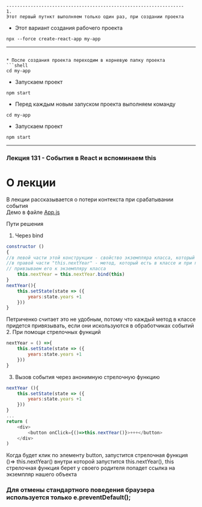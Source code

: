 ```text
------------------------------------------------------------------
1.
Этот первый путнкт выполняем только один раз, при создании проекта 
```
* Этот вариант создания рабочего проекта
```shell
npx --force create-react-app my-app
```
------------------------------------------------------------------
```

* После создания проекта переходим в корневую папку проекта
```shell
cd my-app
```
* Запускаем проект
```shell
npm start
```
* Перед каждым новым запуском проекта выполняем команду
```shell
cd my-app
```
* Запускаем проект
```shell
npm start
```
---
### Лекция 131 - События в React и вспоминаем this
# О лекции  
В лекции рассказывается о потери контекста при срабатывании события  
Демо в файле [App.js](my-app/src/App.js)  

Пути решения   
1. Через bind  
```js
constructor ()
{
//в левой части этой конструкции - свойство экземпляра класса, который уже создан  
//в правой части "this.nextYear" - метод, который есть в классе и при помощи bind мы
// привзываем его к экземпляру класса
    this.nextYear = this.nextYear.bind(this)
}
nextYear(){
    this.setState(state => ({
        years:state.years +1
    }))
}
```  
Петриченко считает это не удобным, потому что каждый метод в классе придется привязывать,
если они искользуются в обработчиках событий  
2. При помощи стрелочных функций  
```js
nextYear = () =>{
    this.setState(state => ({
        years:state.years +1
    }))
}

```
3. Вызов события через анонимную стрелочную функцию
```js   
nextYear (){
    this.setState(state => ({
        years:state.years +1
    }))
}
...
return (
    <div>
        <button onClick={()=>this.nextYear()}>+++</button>
    </div>
)

```
Когда будет клик по элементу button, запустится стрелочная функция ()=> this.nextYear()
внутри которой запустится this.nextYear(), this стрелочная функция берет у своего родителя
попадет ссылка на экземпляр нашего объекта

### Для отмены стандартного поведения браузера используется только e.preventDefault();

